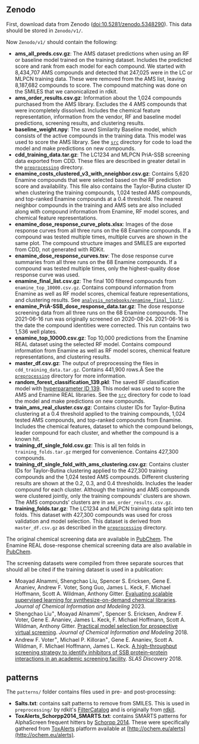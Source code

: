 ## Zenodo

First, download data from Zenodo ([doi:10.5281/zenodo.5348290](https://doi.org/10.5281/zenodo.5348290)). This data should be stored in `Zenodo/v1/`.

Now `Zenodo/v1/` should contain the following:
- **ams_all_preds.csv.gz**: The AMS dataset predictions when using an RF or baseline model trained on the training dataset. Includes the predicted score and rank from each model for each compound. We started with 8,434,707 AMS compounds and detected that 247,025 were in the LC or MLPCN training data. These were removed from the AMS list, leaving 8,187,682 compounds to score. The compound matching was done on the SMILES that we canonicalized in rdkit.
- **ams_order_results.csv.gz**: Information about the 1,024 compounds purchased from the AMS library. Excludes the 4 AMS compounds that were incompletely dissolved. Includes the chemical feature representation, information from the vendor, RF and baseline model predictions, screening results, and clustering results.
- **baseline_weight.npy**: The saved Similarity Baseline model, which consists of the active compounds in the training data. This model was used to score the AMS library. See the [`src`](../src) directory for code to load the model and make predictions on new compounds.
- **cdd_training_data.tar.gz**: The LC1234 and MLPCN PriA-SSB screening data exported from CDD. These files are described in greater detail in the [`preprocessing`](../preprocessing) directory.
- **enamine_costs_clustered_v3_with_nneighbor.csv.gz**: Contains 5,620 Enamine compounds that were selected based on the RF prediction score and availability. This file also contains the Taylor-Butina cluster ID when clustering the training compounds, 1,024 tested AMS compounds, and top-ranked Enamine compounds at a 0.4 threshold. The nearest neighbor compounds in the training and AMS sets are also included along with compound information from Enamine, RF model scores, and chemical feature representations.
- **enamine_dose_response_curve_plots.xlsx**: Images of the dose response curves from all three runs on the 68 Enamine compounds. If a compound was tested multiple times, multiple curves are shown in the same plot. The compound structure images and SMILES are exported from CDD, not generated with RDKit.
- **enamine_dose_response_curves.tsv**: The dose response curve summaries from all three runs on the 68 Enamine compounds. If a compound was tested multiple times, only the highest-quality dose response curve was used.
- **enamine_final_list.csv.gz**: The final 100 filtered compounds from `enamine_top_10000.csv.gz`. Contains compound information from Enamine as well as RF model scores, chemical feature representations, and clustering results. See [`analysis_notebooks/enamine_final_list/`](../analysis_notebooks/enamine_final_list/).
- **enamine_PriA-SSB_dose_response_data.tar.gz**: The dose response screening data from all three runs on the 68 Enamine compounds.  The 2021-06-16 run was originally screened on 2020-08-24. 2021-06-16 is the date the compound identities were corrected. This run contains two 1,536 well plates.
- **enamine_top_10000.csv.gz**: Top 10,000 predictions from the Enamine REAL dataset using the selected RF model. Contains compound information from Enamine as well as RF model scores, chemical feature representations, and clustering results.
- **master_df.csv.gz**: The output of preprocessing the files in `cdd_training_data.tar.gz`. Contains 441,900 rows.Â See the [`preprocessing`](../preprocessing) directory for more information.
- **random_forest_classification_139.pkl**: The saved RF classification model with [hyperparameter ID 139](../config/random_forest_classification/139.json). This model was used to score the AMS and Enamine REAL libraries. See the [`src`](../src) directory for code to load the model and make predictions on new compounds.
- **train_ams_real_cluster.csv.gz**: Contains cluster IDs for Taylor-Butina clustering at a 0.4 threshold applied to the training compounds, 1,024 tested AMS compounds, and top-ranked compounds from Enamine. Includes the chemical features, dataset to which the compound belongs, leader compound for each cluster, and whether the compound is a known hit.
- **training_df_single_fold.csv.gz**: This is all ten folds in `training_folds.tar.gz` merged for convenience. Contains 427,300 compounds.
- **training_df_single_fold_with_ams_clustering.csv.gz**: Contains cluster IDs for Taylor-Butina clustering applied to the 427,300 training compounds and the 1,024 tested AMS compounds. Different clustering results are shown at the 0.2, 0.3, and 0.4 thresholds. Includes the leader compound for each cluster. Although the training and AMS compounds were clustered jointly, only the training compounds' clusters are shown.  The AMS compounds' clusters are in `ams_order_results.csv.gz`.
- **training_folds.tar.gz**: The LC1234 and MLPCN training data split into ten folds. This dataset with 427,300 compounds was used for cross validation and model selection. This dataset is derived from `master_df.csv.gz` as described in the [`preprocessing`](../preprocessing) directory.

The original chemical screening data are available in [PubChem](https://pubchem.ncbi.nlm.nih.gov/bioassay/1272365).
The Enamine REAL dose-response chemical screening data are also available in [PubChem](https://pubchem.ncbi.nlm.nih.gov/bioassay/1918986).

The screening datasets were compiled from three separate sources that should all be cited if the training dataset is used in a publication:
- Moayad Alnammi, Shengchao Liu, Spencer S. Ericksen, Gene E. Ananiev, Andrew F. Voter, Song Guo, James L. Keck, F. Michael Hoffmann, Scott A. Wildman, Anthony Gitter. [Evaluating scalable supervised learning for synthesize-on-demand chemical libraries](https://doi.org/10.1021/acs.jcim.3c00912). *Journal of Chemical Information and Modeling* 2023.
- Shengchao Liu<sup>+</sup>, Moayad Alnammi<sup>+</sup>, Spencer S. Ericksen, Andrew F. Voter, Gene E. Ananiev, James L. Keck, F. Michael Hoffmann, Scott A. Wildman, Anthony Gitter. [Practical model selection for prospective virtual screening](https://doi.org/10.1021/acs.jcim.8b00363). *Journal of Chemical Information and Modeling* 2018.
- Andrew F. Voter<sup>+</sup>, Michael P. Killoran<sup>+</sup>, Gene E. Ananiev, Scott A. Wildman, F. Michael Hoffmann, James L. Keck. [A high-throughput screening strategy to identify inhibitors of SSB protein–protein interactions in an academic screening facility](https://doi.org/10.1177/2472555217712001). *SLAS Discovery* 2018.

## patterns

The `patterns/` folder contains files used in pre- and post-processing:

- **Salts.txt**: contains salt patterns to remove from SMILES. This is used in `preprocessing/` by rdkit's [FilterCatalog](https://github.com/rdkit/rdkit/pull/536) and is originally from [rdkit](https://github.com/rdkit/rdkit/blob/master/Data/Salts.txt).
- **ToxAlerts_Schorpp2014_SMARTS.txt**: contains SMARTS patterns for AlphaScreen frequent hitters by [Schorpp 2014](https://journals.sagepub.com/doi/10.1177/1087057113516861). These were specifically gathered from [ToxAlerts](https://pubs.acs.org/doi/10.1021/ci300245q) platform available at [http://ochem.eu/alerts](http://ochem.eu/alerts).
